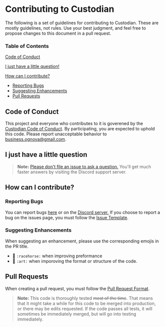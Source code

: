 # Contributing to Custodian

The following is a set of guidelines for contributing to Custodian. These are mostly guidelines, not rules. Use your best judgment, and feel free to propose changes to this document in a pull request.

### Table of Contents

[Code of Conduct](#code-of-conduct)

[I just have a little question!](#i-just-have-a-little-question)

[How can I contribute?](#how-can-i-contribute)
  * [Reporting Bugs](#reporting-bugs)
  * [Suggesting Enhancements](#suggesting-enhancements)
  * [Pull Requests](#pull-requests)

## Code of Conduct

This project and everyone who contributes to it is goverened by the [Custodian Code of Conduct](/.github/CODE_OF_CONDUCT.md). By participating, you are expected to uphold this code. Please report unacceptable behavior to [business.ognova@gmail.com](mailto:business.ognova@gmail.com).

## I just have a little question

> **Note:** [Please don't file an issue to ask a question.](https://discord.gg/qtpgmFe) You'll get much faster answers by visiting the Discord support server.

## How can I contribute?

### Reporting Bugs

You can report bugs [here](https://github.com/Novuh-Bot/Custodian/issues) or on the [Discord server.](https://discord.gg/qtpgmFe) If you choose to report a bug on the issues page, you must follow the [Issue Template](/.github/ISSUE_TEMPLATE.md).

### Suggesting Enhancements

When suggesting an enhancement, please use the corresponding emojis in the PR title.
  * 🐎 `:racehorse:` when improving preformance
  * 🎨 `:art:` when imporoving the format or structure of the code.

## Pull Requests

When creating a pull request, you must follow the [Pull Request Format](/.github/PULL_REQUEST_FORMAT.md).

> **Note:** This code is thoroughly tested ~~most of the time~~. That means that it might take a while for this code to be merged into production, or there may be edits requested. If the code passes all tests, it will sometimes be immediately merged, but will go into testing immediately.
